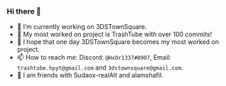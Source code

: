 ### Hi there 👋

<!--
**HotPizzaYT/HotPizzaYT** is a ✨ _special_ ✨ repository because its `README.md` (this file) appears on your GitHub profile.

Here are some ideas to get you started:


-->
- 🔭 I’m currently working on 3DSTownSquare.
- 📝 My most worked on project is TrashTube with over 100 commits!
- 🌠 I hope that one day 3DSTownSquare becomes my most worked on project.
- 📫 How to reach me: Discord: `@HxOr1337#0907`, Email: `trashtube.hpyt@gmail.com` and `3dstownsquare@gmail.com`.
- 🚻 I am friends with Sudaox-realAlt and alamshafil.
